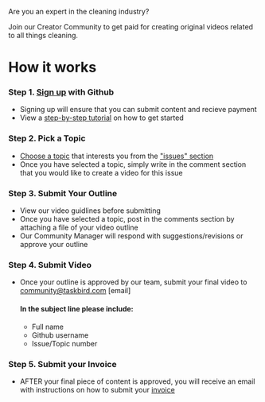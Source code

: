 Are you an expert in the cleaning industry? 

Join our Creator Community to get paid for creating original videos related to all things cleaning.

# How it works 

### **Step 1**. [Sign up](https://github.com/signup?ref_cta=Sign+up&ref_loc=header+logged+out&ref_page=%2F&source=header-home) with Github
- Signing up will ensure that you can submit content and recieve payment 
- View a [step-by-step tutorial](https://www.youtube.com/watch?v=u_hG11mk21c) on how to get started
 
### **Step 2**. Pick a Topic
- [Choose a topic](https://www.youtube.com/watch?v=fhNrAnxripw) that interests you from the ["issues" section](https://github.com/Taskbird/community-content/issues)
- Once you have selected a topic, simply write in the comment section that you would like to create a video for this issue 


### **Step 3**. Submit Your Outline

- View our video guidlines before submitting
- Once you have selected a topic, post in the comments section by attaching a file of your video outline
- Our Community Manager will respond with suggestions/revisions or approve your outline


### **Step 4**. Submit Video

- Once your outline is approved by our team, submit your final video to community@taskbird.com [email]

   #### In the subject line please include:
   - Full name
   - Github username   
   - Issue/Topic number 


### **Step 5**. Submit your Invoice

- AFTER your final piece of content is approved, you will receive an email with instructions on how to submit your [invoice](https://github.com/Taskbird/community-content/blob/main/INVOICE%20TEMPLATE.pdf) 





